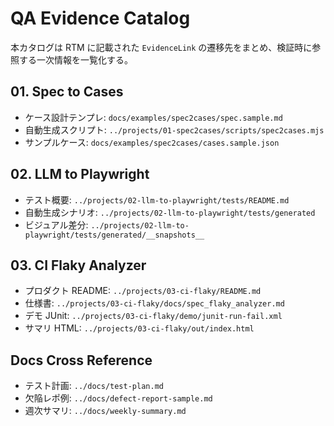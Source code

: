 # QA Evidence Catalog

本カタログは RTM に記載された `EvidenceLink` の遷移先をまとめ、検証時に参照する一次情報を一覧化する。

## 01. Spec to Cases
- ケース設計テンプレ: `docs/examples/spec2cases/spec.sample.md`
- 自動生成スクリプト: `../projects/01-spec2cases/scripts/spec2cases.mjs`
- サンプルケース: `docs/examples/spec2cases/cases.sample.json`

## 02. LLM to Playwright
- テスト概要: `../projects/02-llm-to-playwright/tests/README.md`
- 自動生成シナリオ: `../projects/02-llm-to-playwright/tests/generated`
- ビジュアル差分: `../projects/02-llm-to-playwright/tests/generated/__snapshots__`

## 03. CI Flaky Analyzer
- プロダクト README: `../projects/03-ci-flaky/README.md`
- 仕様書: `../projects/03-ci-flaky/docs/spec_flaky_analyzer.md`
- デモ JUnit: `../projects/03-ci-flaky/demo/junit-run-fail.xml`
- サマリ HTML: `../projects/03-ci-flaky/out/index.html`

## Docs Cross Reference
- テスト計画: `../docs/test-plan.md`
- 欠陥レポ例: `../docs/defect-report-sample.md`
- 週次サマリ: `../docs/weekly-summary.md`
